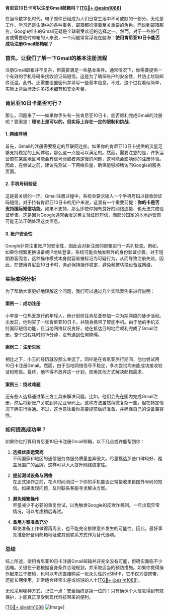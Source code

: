 **肯尼亚10日卡可以注册Gmail邮箱吗？[[TG💪+ @esim1088](https://t.me/s/esim1088)]**

在当今数字化时代，电子邮件已经成为人们日常生活中不可或缺的一部分。无论是工作、学习还是生活中的各种事务，邮箱都扮演着至关重要的角色。而说到邮箱服务，Google推出的Gmail无疑是全球最受欢迎的选择之一。然而，对于一些旅行者或需要临时邮箱的人来说，一个问题常常浮现在脑海：**使用肯尼亚10日卡能否成功注册Gmail邮箱呢？**

### 首先，让我们了解一下Gmail的基本注册流程

注册Gmail邮箱并不复杂，但需要满足一些基本条件。通常情况下，你需要提供一个有效的手机号码来接收验证码短信。这是为了确保账户的安全性，并防止垃圾邮件泛滥。此外，还需要设置密码并填写一些基本信息。不过，这个过程看似简单，实际上背后涉及许多技术细节和安全考量。

### 肯尼亚10日卡是否可行？

那么，问题来了——如果你手头有一张肯尼亚10日卡，能否顺利完成Gmail的注册呢？答案是：**理论上是可以的，但实际上存在一定的限制和挑战**。

#### 1. **网络环境**
首先，Gmail的注册需要稳定的互联网连接。如果你的肯尼亚10日卡提供的流量足够支持稳定的上网体验，那么这一点是可以满足的。然而，需要注意的是，许多运营商在某些地区可能会有信号弱或者网速慢的问题，这可能会影响你的注册体验。因此，在尝试之前，建议先测试一下网络质量，确保能够顺畅访问Google的服务页面。

#### 2. **手机号码验证**
这是最关键的一环。Gmail注册过程中，系统会要求输入一个手机号码以接收验证码短信。对于持有肯尼亚10日卡的用户来说，这里有一个重要前提：**你的卡是否支持国际短信功能**。如果不支持，那么即使你拥有良好的网络连接，也无法完成验证步骤。这是因为Google通常会发送英文验证码短信，而部分国家的本地运营商可能无法正确处理这类信息。

#### 3. **账户安全性**
Google非常注重账户的安全性，因此会对新注册的邮箱进行一系列检查。例如，如果你频繁更换设备或IP地址登录，系统可能会触发额外的身份验证步骤。对于短期游客而言，这种操作模式本身就容易被标记为可疑行为，从而导致注册失败。因此，在使用肯尼亚10日卡时，务必保持操作稳定，避免频繁切换设备或网络。

### 实际案例分析

为了帮助大家更好地理解这个问题，我们可以通过几个实际案例来进行说明：

#### 案例一：成功注册
小李是一位热爱旅行的年轻人，他计划前往肯尼亚参加一次为期两周的徒步活动。出发前，他购买了一张肯尼亚10日卡，并随身携带了智能手机。由于他的手机支持国际短信功能，且当地网络状况良好，他在抵达目的地后顺利完成了Gmail注册。整个过程耗时约15分钟，没有遇到任何障碍。

#### 案例二：注册失败
相比之下，小王的经历就没那么幸运了。同样是在肯尼亚旅行期间，他也尝试用10日卡注册Gmail。然而，由于当地网络信号不稳定，多次尝试均未能成功接收验证码短信。最终，他不得不放弃这一计划，改用其他方式解决邮箱需求。

#### 案例三：绕过难题
还有些人选择通过第三方工具来解决问题。比如，他们会先在国内完成Gmail注册，然后将新账户关联到肯尼亚号码上。这种方法虽然稍微复杂一些，但在特定情况下确实行得通。不过，这也意味着你需要提前做好准备，并确保自己的设备兼容性。

### 如何提高成功率？

如果你也打算用肯尼亚10日卡注册Gmail邮箱，以下几点或许能帮到你：

1. **选择优质运营商**  
   不同国家和地区的通信服务商服务质量差异很大。尽量挑选那些口碑较好、覆盖范围广的品牌，这样可以大大提升网络稳定性。

2. **提前测试设备与网络**  
   在正式操作之前，花点时间测试一下你的手机能否正常接收来自国外号码的短信。如果发现问题，及时联系客服寻求解决方案。

3. **避免频繁操作**  
   尽量减少不必要的重复尝试，以免触发Google的反欺诈机制。一旦出现异常情况，可以考虑稍后再试。

4. **备用方案准备充分**  
   即使准备工作做得再周全，也不能完全排除意外发生的可能性。因此，最好事先准备好备用邮箱地址或其他联系方式作为替代选项。

### 总结

综上所述，使用肯尼亚10日卡注册Gmail邮箱并非完全没有可能，但确实面临不少困难。关键在于要根据自身条件合理规划，并采取适当的预防措施。如果你觉得操作起来过于繁琐，也可以考虑直接购买一张永久性的eSIM卡，它不仅方便携带，还能长期使用，非常适合经常出差或旅游的人士[[TG💪+ @esim1088](https://t.me/s/esim1088)]。

无论采用哪种方式，记住一点：安全始终是第一位的！只有确保个人信息得到有效保护，才能真正享受到现代科技带来的便利。

[[TG💪+ @esim1088](https://t.me/s/esim1088) ![Image](https://i.postimg.cc/4NQfJmqS/Snipaste-2025-05-13-00-14-12.png)]